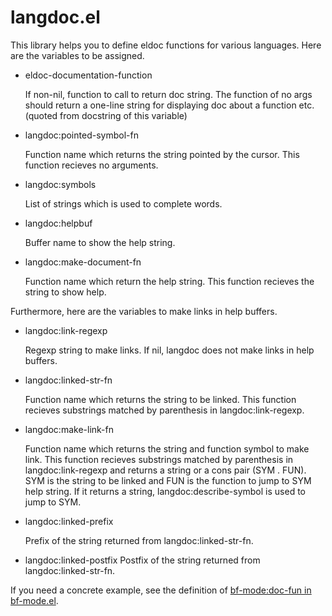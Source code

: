 # langdoc.el

This library helps you to define eldoc functions for various languages.
Here are the variables to be assigned.

* eldoc-documentation-function

   If non-nil, function to call to return doc string.
   The function of no args should return a one-line string for displaying
   doc about a function etc. (quoted from docstring of this variable)
* langdoc:pointed-symbol-fn

   Function name which returns the string pointed by
   the cursor.  This function recieves no arguments.
* langdoc:symbols

   List of strings which is used to complete words.
* langdoc:helpbuf

   Buffer name to show the help string.
* langdoc:make-document-fn

   Function name which return the help string.
   This function recieves the string to show help.

Furthermore, here are the variables to make links in help buffers.

* langdoc:link-regexp

  Regexp string to make links.
  If nil, langdoc does not make links in help buffers.
* langdoc:linked-str-fn

  Function name which returns the string to be linked.
  This function recieves substrings matched by parenthesis
  in langdoc:link-regexp.
* langdoc:make-link-fn

  Function name which returns the string and function symbol to make link.
  This function recieves substrings matched by parenthesis
  in langdoc:link-regexp and returns a string or a cons pair (SYM . FUN).
  SYM is the string to be linked and FUN is the function to jump to SYM help string.
  If it returns a string, langdoc:describe-symbol is used to jump to SYM.
* langdoc:linked-prefix

  Prefix of the string returned from langdoc:linked-str-fn.
* langdoc:linked-postfix
  Postfix of the string returned from langdoc:linked-str-fn.

If you need a concrete example, see the definition of [bf-mode:doc-fun in bf-mode.el](https://github.com/tom-tan/langdoc/blob/master/bf-mode.el#L58).
